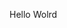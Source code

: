 Hello Wolrd









































































































































































































































































































































































































































































































































































































































































































































































































































































































































































































































































































































































































































































































































































































































































































































































































































































































































































































































